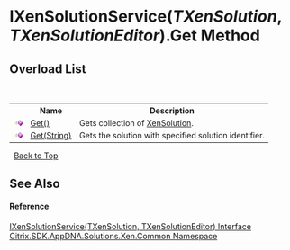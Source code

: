 # IXenSolutionService(*TXenSolution*, *TXenSolutionEditor*).Get Method 
 


## Overload List
&nbsp;<table><tr><th></th><th>Name</th><th>Description</th></tr><tr><td>![Public method](media/pubmethod.gif "Public method")</td><td><a href="b0684cab-4f06-7923-8f19-a53d0892fc86">Get()</a></td><td>
Gets collection of <a href="599f6061-d94a-ac2f-f6a0-2b211ae83ae4">XenSolution</a>.</td></tr><tr><td>![Public method](media/pubmethod.gif "Public method")</td><td><a href="b26f4600-9b07-906f-02a7-d3d533cacab0">Get(String)</a></td><td>
Gets the solution with specified solution identifier.</td></tr></table>&nbsp;
<a href="#ixensolutionservice(*txensolution*,-*txensolutioneditor*).get-method">Back to Top</a>

## See Also


#### Reference
<a href="2be94c2a-7033-091c-56dc-00aacd0d0b6b">IXenSolutionService(TXenSolution, TXenSolutionEditor) Interface</a><br /><a href="013dc694-c357-448d-ed5a-b5c48a7f6852">Citrix.SDK.AppDNA.Solutions.Xen.Common Namespace</a><br />